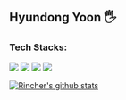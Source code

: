 ## Hyundong Yoon 🖐

### Tech Stacks:
<img src="https://img.shields.io/badge/Spring-6DB33F?style=for-the-badge&logo=spring&logoColor=white"/> <img src="https://img.shields.io/badge/Django-092E20?style=for-the-badge&logo=django&logoColor=white"/> <img src = "https://img.shields.io/badge/Flask-000000?style=for-the-badge&logo=flask&logoColor=white"/> <img src = "https://img.shields.io/badge/Amazon_AWS-232F3E?style=for-the-badge&logo=amazon-aws&logoColor=white"/>

 [![Rincher's github stats](https://github-readme-stats.vercel.app/api?username=rincher)](https://github.com/rincher/github-readme-stats)
<!--
**rincher/rincher** is a ✨ _special_ ✨ repository because its `README.md` (this file) appears on your GitHub profile.

Here are some ideas to get you started:

- 🔭 I’m currently working on ...
- 🌱 I’m currently learning ...
- 👯 I’m looking to collaborate on ...
- 🤔 I’m looking for help with ...
- 💬 Ask me about ...
- 📫 How to reach me: ...
- 😄 Pronouns: ...
- ⚡ Fun fact: ...
-->
